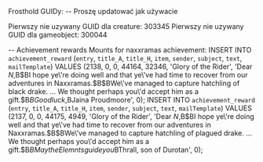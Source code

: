 Frosthold GUIDy: -- Proszę updatować jak używacie

Pierwszy nie uzywany GUID dla creature: 303345
Pierwszy nie uzywany GUID dla gameobject: 300044


-- Achievement rewards
Mounts for naxxramas achievement:
INSERT INTO `achievement_reward` (`entry`, `title_A`, `title_H`, `item`, `sender`, `subject`, `text`, `mailTemplate`) VALUES (2138, 0, 0, 44164, 32346, 'Glory of the Rider', 'Dear $N,$B$BI hope ye\'re doing well and that ye\'ve had time to recover from our adventures in Naxxramas.$B$BWe\'ve managed to capture hatchling of black drake.  ... We thought perhaps you\'d accept him as a gift.$B$BGood luck,$BJaina Proudmoore', 0);
INSERT INTO `achievement_reward` (`entry`, `title_A`, `title_H`, `item`, `sender`, `subject`, `text`, `mailTemplate`) VALUES (2137, 0, 0, 44175, 4949, 'Glory of the Rider', 'Dear $N,$B$BI hope ye\'re doing well and that ye\'ve had time to recover from our adventures in Naxxramas.$B$BWe\'ve managed to capture hatchling of plagued drake.  ... We thought perhaps you\'d accept him as a gift.$B$BMay the Elemnts guide you$BThrall, son of Durotan', 0);
